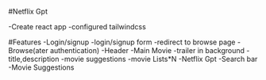 #Netflix Gpt

-Create react app
-configured tailwindcss

#Features
-Login/signup
-login/signup form
-redirect to browse page
-Browse(ater authentication)
    -Header
    -Main Movie
        -trailer in background
        -title,description
        -movie suggestions
        -movie Lists\*N
-Netflix Gpt
    -Search bar
    -Movie Suggestions
